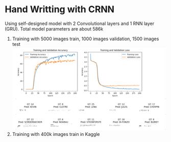 # Hand Writting with CRNN 

Using self-designed model with 2 Convolutional layers and 1 RNN layer (GRU). Total model parameters are about 586k

1. Training with 5000 images train, 1000 images validation, 1500 images test
![result](result.jpg)
2. Training with 400k images train in Kaggle 
